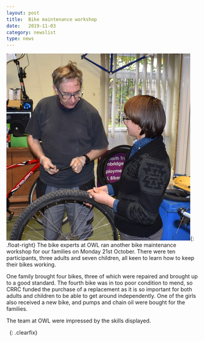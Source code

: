 ```yaml
---
layout: post
title:  Bike maintenance workshop
date:   2019-11-03
category: newslist
type: news
---
```


![Two people work on a bicycle. © Adrian Matthews 2019](/images/2019-11-03-bike-maintenance-workshop.jpg){: .float-right} The bike experts at OWL ran another bike maintenance workshop for our families on Monday 21st October. There were ten participants, three adults and seven children, all keen to learn how to keep their bikes working.

One family brought four bikes, three of which were repaired and brought up to a good standard. The fourth bike was in too poor condition to mend, so CRRC funded the purchase of a replacement as it is so important for both adults and children to be able to get around independently. One of the girls also received a new bike, and pumps and chain oil were bought for the families.

The team at OWL were impressed by the skills displayed.

&nbsp;
{: .clearfix}
